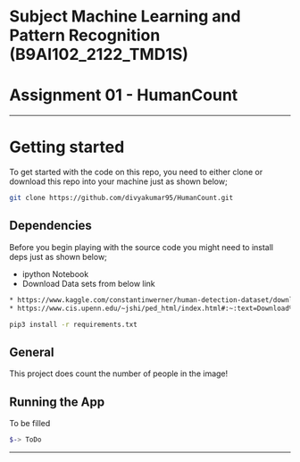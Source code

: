 # Subject Machine Learning and Pattern Recognition (B9AI102_2122_TMD1S)

# Assignment 01 - HumanCount

-----------------------

# Getting started
To get started with the code on this repo, you need to either clone or download this repo into your machine just as shown below;

```bash
git clone https://github.com/divyakumar95/HumanCount.git
```

## Dependencies
Before you begin playing with the source code you might need to install deps just as shown below;

* ipython Notebook
* Download Data sets from below link 

```bash
* https://www.kaggle.com/constantinwerner/human-detection-dataset/download
* https://www.cis.upenn.edu/~jshi/ped_html/index.html#:~:text=Download%20zipped%20file-,here,-.%20Zipped%20file%20size
```

```bash
pip3 install -r requirements.txt
```

## General 

This project does count the number of people in the image!

## Running the App 

To be filled 

```bash
$-> ToDo
```

-----------------------
